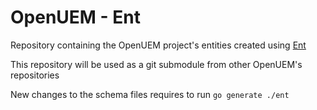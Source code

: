 # OpenUEM - Ent

Repository containing the OpenUEM project's entities created using [Ent](https://entgo.io/)

This repository will be used as a git submodule from other OpenUEM's repositories

New changes to the schema files requires to run `go generate ./ent`
